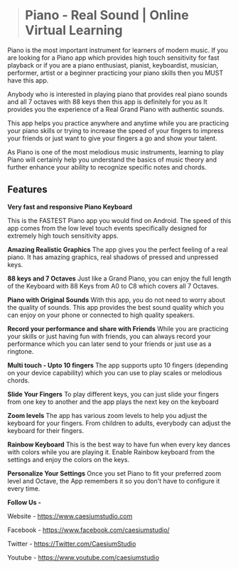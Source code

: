 > # Piano - Real Sound | Online Virtual Learning
Piano is the most important instrument for learners of modern music. If you are looking for a Piano app which provides high touch sensitivity for fast playback or if you are a piano enthusiast, pianist, keyboardist, musician, performer, artist or a beginner practicing your piano skills then you MUST have this app.

Anybody who is interested in playing piano that provides real piano sounds and all 7 octaves with 88 keys then this app is definitely for you as It provides you the experience of a Real Grand Piano with authentic sounds.

This app helps you practice anywhere and anytime while you are practicing your piano skills or trying to increase the speed of your fingers to impress your friends or just want to give your fingers a go and show your talent.

As Piano is one of the most melodious music instruments, learning to play Piano will certainly help you understand the basics of music theory and further enhance your ability to recognize specific notes and chords.

## Features

**Very fast and responsive Piano Keyboard**

This is the FASTEST Piano app you would find on Android. The speed of this app comes from the low level touch events specifically designed for extremely high touch sensitivity apps.

**Amazing Realistic Graphics**
The app gives you the perfect feeling of a real piano. It has amazing graphics, real shadows of pressed and unpressed keys.

**88 keys and 7 Octaves**
Just like a Grand Piano, you can enjoy the full length of the Keyboard with 88 Keys from A0 to C8 which covers all 7 Octaves.

**Piano with Original Sounds**
With this app, you do not need to worry about the quality of sounds. This app provides the best sound quality which you can enjoy on your phone or connected to high quality speakers.

**Record your performance and share with Friends**
While you are practicing your skills or just having fun with friends, you can always record your performance which you can later send to your friends or just use as a ringtone.

**Multi touch - Upto 10 fingers**
The app supports upto 10 fingers (depending on your device capability) which you can use to play scales or melodious chords.

**Slide Your Fingers**
To play different keys, you can just slide your fingers from one key to another and the app plays the next key on the keyboard

**Zoom levels**
The app has various zoom levels to help you adjust the keyboard for your fingers. From children to adults, everybody can adjust the keyboard for their fingers.

**Rainbow Keyboard**
This is the best way to have fun when every key dances with colors while you are playing it. Enable Rainbow keyboard from the settings and enjoy the colors on the keys.

**Personalize Your Settings**
Once you set Piano to fit your preferred zoom level and Octave, the App remembers it so you don't have to configure it every time.

**Follow Us -**

Website - https://www.caesiumstudio.com

Facebook - https://www.facebook.com/caesiumstudio/

Twitter - https://Twitter.com/CaesiumStudio

Youtube - https://www.youtube.com/caesiumstudio